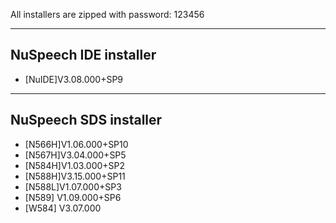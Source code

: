All installers are zipped with password: 123456

-------------
NuSpeech IDE installer
-------------
- [NuIDE]V3.08.000+SP9

-------------
NuSpeech SDS installer
-------------
- [N566H]V1.06.000+SP10
- [N567H]V3.04.000+SP5
- [N584H]V1.03.000+SP2
- [N588H]V3.15.000+SP11
- [N588L]V1.07.000+SP3
- [N589] V1.09.000+SP6
- [W584] V3.07.000

